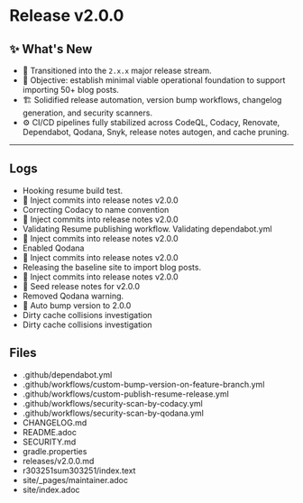 # Release v2.0.0

## ✨ What's New

- 🚀 Transitioned into the `2.x.x` major release stream.
- 🎯 Objective: establish minimal viable operational foundation to support importing 50+ blog posts.
- 🏗️ Solidified release automation, version bump workflows, changelog generation, and security scanners.
- ⚙️ CI/CD pipelines fully stabilized across CodeQL, Codacy, Renovate, Dependabot, Qodana, Snyk, release notes autogen, and cache pruning.
---
## Logs

- Hooking resume build test.
- 📝 Inject commits into release notes v2.0.0
- Correcting Codacy to name convention
- 📝 Inject commits into release notes v2.0.0
- Validating Resume publishing workflow. Validating dependabot.yml
- 📝 Inject commits into release notes v2.0.0
- Enabled Qodana
- 📝 Inject commits into release notes v2.0.0
- Releasing the baseline site to import blog posts.
- 📝 Inject commits into release notes v2.0.0
- 📝 Seed release notes for v2.0.0
- Removed Qodana warning.
- 🔼 Auto bump version to 2.0.0
- Dirty cache collisions investigation
- Dirty cache collisions investigation

## Files

- .github/dependabot.yml
- .github/workflows/custom-bump-version-on-feature-branch.yml
- .github/workflows/custom-publish-resume-release.yml
- .github/workflows/security-scan-by-codacy.yml
- .github/workflows/security-scan-by-qodana.yml
- CHANGELOG.md
- README.adoc
- SECURITY.md
- gradle.properties
- releases/v2.0.0.md
- r303251sum303251/index.text
- site/_pages/maintainer.adoc
- site/index.adoc

